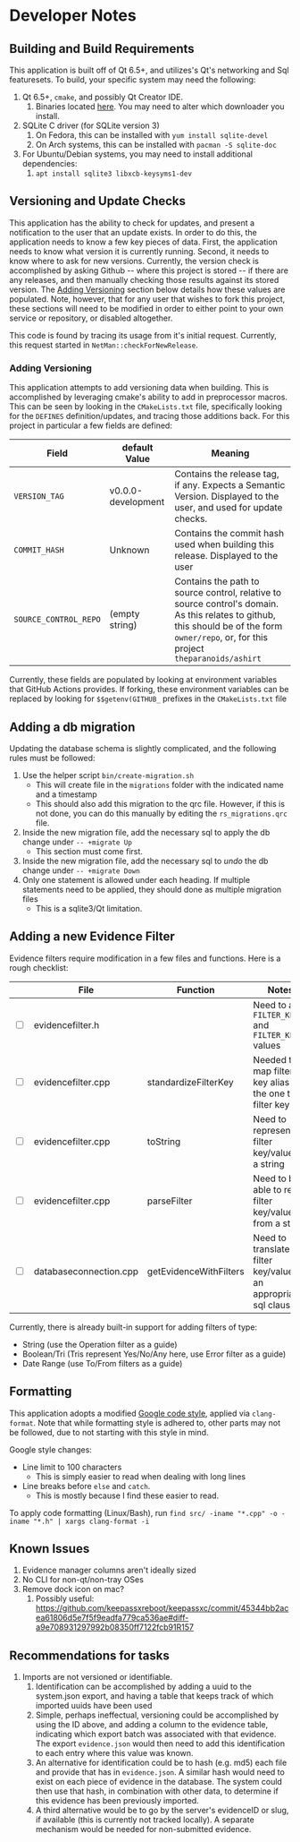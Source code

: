 # Developer Notes

## Building and Build Requirements

This application is built off of Qt 6.5+, and utilizes's Qt's networking and Sql featuresets. To build, your specific system may need the following:

1. Qt 6.5+, `cmake`, and possibly Qt Creator IDE.
   1. Binaries located [here](https://www.qt.io/download-qt-installer?hsCtaTracking=99d9dd4f-5681-48d2-b096-470725510d34%7C074ddad0-fdef-4e53-8aa8-5e8a876d6ab4). You may need to alter which downloader you install.
2. SQLite C driver (for SQLite version 3)
   1. On Fedora, this can be installed with `yum install sqlite-devel`
   2. On Arch systems, this can be installed with `pacman -S sqlite-doc`
3. For Ubuntu/Debian systems, you may need to install additional dependencies:
   1. `apt install sqlite3 libxcb-keysyms1-dev`

## Versioning and Update Checks

This application has the ability to check for updates, and present a notification to the user that an update exists. In order to do this, the application needs to know a few key pieces of data. First, the application needs to know what version it is currently running. Second, it needs to know where to ask for new versions. Currently, the version check is accomplished by asking Github -- where this project is stored -- if there are any releases, and then manually checking those results against its stored version. The [Adding Versioning](#adding-versioning) section below details how these values are populated. Note, however, that for any user that wishes to fork this project, these sections will need to be modified in order to either point to your own service or repository, or disabled altogether.

This code is found by tracing its usage from it's initial request. Currently, this request started in `NetMan::checkForNewRelease`.

### Adding Versioning

This application attempts to add versioning data when building. This is accomplished by leveraging cmake's ability to add in preprocessor macros. This can be seen by looking in the `CMakeLists.txt` file, specifically looking for the `DEFINES` definition/updates, and tracing those additions back. For this project in particular a few fields are defined:

| Field                 | default Value      | Meaning                                                                                                                                                                                  |
| --------------------- | ------------------ | ---------------------------------------------------------------------------------------------------------------------------------------------------------------------------------------- |
| `VERSION_TAG`         | v0.0.0-development | Contains the release tag, if any. Expects a Semantic Version. Displayed to the user, and used for update checks.                                                                         |
| `COMMIT_HASH`         | Unknown            | Contains the commit hash used when building this release. Displayed to the user                                                                                                          |
| `SOURCE_CONTROL_REPO` | (empty string)     | Contains the path to source control, relative to source control's domain. As this relates to github, this should be of the form `owner/repo`, or, for this project `theparanoids/ashirt` |

Currently, these fields are populated by looking at environment variables that GitHub Actions provides. If forking, these environment variables can be replaced by looking for `$$getenv(GITHUB_` prefixes in the `CMakeLists.txt` file

## Adding a db migration

Updating the database schema is slightly complicated, and the following rules must be followed:

1. Use the helper script `bin/create-migration.sh`
   * This will create file in the `migrations` folder with the indicated name and a timestamp
   * This should also add this migration to the qrc file. However, if this is not done, you can do this manually by editing the `rs_migrations.qrc` file.
2. Inside the new migration file, add the necessary sql to apply the db change under `-- +migrate Up` 
   * This section must come first.
3. Inside the new migration file, add the necessary sql to _undo_ the db change under `-- +migrate Down`
4. Only one statement is allowed under each heading. If multiple statements need to be applied, they should done as multiple migration files
   * This is a sqlite3/Qt limitation.

## Adding a new Evidence Filter

Evidence filters require modification in a few files and functions. Here is a rough checklist:

|                          | File                   | Function               | Notes                                                               |
| ------------------------ | ---------------------- | ---------------------- | ------------------------------------------------------------------- |
| <input type="checkbox"/> | evidencefilter.h       |                        | Need to add `FILTER_KEY_` and `FILTER_KEYS_` values                 |
| <input type="checkbox"/> | evidencefilter.cpp     | standardizeFilterKey   | Needed to map filter key alias to the one true filter key           |
| <input type="checkbox"/> | evidencefilter.cpp     | toString               | Need to represent a filter key/value as a string                    |
| <input type="checkbox"/> | evidencefilter.cpp     | parseFilter            | Need to be able to read filter key/value from a string              |
| <input type="checkbox"/> | databaseconnection.cpp | getEvidenceWithFilters | Need to translate the filter key/value to an appropriate sql clause |

Currently, there is already built-in support for adding filters of type:

* String (use the Operation filter as a guide)
* Boolean/Tri (Tris represent Yes/No/Any here, use Error filter as a guide)
* Date Range (use To/From filters as a guide)

## Formatting

This application adopts a modified [Google code style](https://google.github.io/styleguide/cppguide.html), applied via `clang-format`. Note that while formatting style is adhered to, other parts may not be followed, due to not starting with this style in mind.

Google style changes:
* Line limit to 100 characters
  * This is simply easier to read when dealing with long lines
* Line breaks before `else` and `catch`.
  * This is mostly because I find these easier to read.

To apply code formatting (Linux/Bash), run `find src/ -iname "*.cpp" -o -iname "*.h" | xargs clang-format -i`

## Known Issues

1. Evidence manager columns aren't ideally sized
2. No CLI for non-qt/non-tray OSes
3. Remove dock icon on mac?
   1. Possibly useful: https://github.com/keepassxreboot/keepassxc/commit/45344bb2acea61806d5e7f5f9eadfa779ca536ae#diff-a9e708931297992b08350ff7122fcb91R157

## Recommendations for tasks

1. Imports are not versioned or identifiable.
   1. Identification can be accomplished by adding a uuid to the system.json export, and having a table that keeps track of which imported uuids have been used
   2. Simple, perhaps ineffectual, versioning could be accomplished by using the ID above, and adding a column to the evidence table, indicating which export batch was associated with that evidence. The export `evidence.json` would then need to add this identification to each entry where this value was known.
   3. An alternative for identification could be to hash (e.g. md5) each file and provide that has in `evidence.json`. A similar hash would need to exist on each piece of evidence in the database. The system could then use that hash, in combination with other data, to determine if this evidence has been previously imported.
   4. A third alternative would be to go by the server's evidenceID or slug, if available (this is currently not tracked locally). A separate mechanism would be needed for non-submitted evidence.
